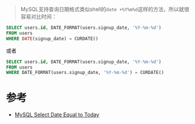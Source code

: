 > MySQL支持查询日期格式类似shell的`date +%Y%m%d`这样的方法，所以就很容易对比时间：

```sql
SELECT users.id, DATE_FORMAT(users.signup_date, '%Y-%m-%d') 
FROM users 
WHERE DATE(signup_date) = CURDATE()
```

或者

```sql
SELECT users.id, DATE_FORMAT(users.signup_date, '%Y-%m-%d') 
FROM users 
WHERE DATE_FORMAT(users.signup_date, '%Y-%m-%d') = CURDATE()
```

# 参考

* [MySQL Select Date Equal to Today](https://stackoverflow.com/questions/12677707/mysql-select-date-equal-to-today)